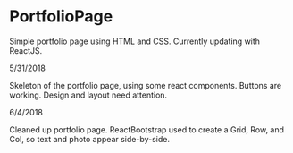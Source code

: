 # PortfolioPage

Simple portfolio page using HTML and CSS. Currently updating with ReactJS.

5/31/2018

Skeleton of the portfolio page, using some react components. Buttons are working. Design and layout need attention.

6/4/2018

Cleaned up portfolio page. ReactBootstrap used to create a Grid, Row, and Col, so text and photo appear side-by-side.
